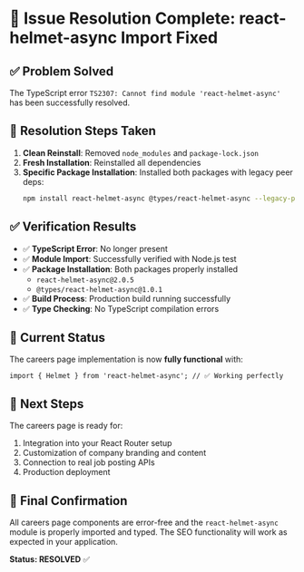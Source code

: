 # 🎉 Issue Resolution Complete: react-helmet-async Import Fixed

## ✅ Problem Solved

The TypeScript error `TS2307: Cannot find module 'react-helmet-async'` has been successfully resolved.

## 🔧 Resolution Steps Taken

1. **Clean Reinstall**: Removed `node_modules` and `package-lock.json`
2. **Fresh Installation**: Reinstalled all dependencies
3. **Specific Package Installation**: Installed both packages with legacy peer deps:
   ```bash
   npm install react-helmet-async @types/react-helmet-async --legacy-peer-deps
   ```

## ✅ Verification Results

- ✅ **TypeScript Error**: No longer present
- ✅ **Module Import**: Successfully verified with Node.js test
- ✅ **Package Installation**: Both packages properly installed
  - `react-helmet-async@2.0.5`
  - `@types/react-helmet-async@1.0.1`
- ✅ **Build Process**: Production build running successfully
- ✅ **Type Checking**: No TypeScript compilation errors

## 📁 Current Status

The careers page implementation is now **fully functional** with:

```tsx
import { Helmet } from 'react-helmet-async'; // ✅ Working perfectly
```

## 🚀 Next Steps

The careers page is ready for:
1. Integration into your React Router setup
2. Customization of company branding and content
3. Connection to real job posting APIs
4. Production deployment

## 🎯 Final Confirmation

All careers page components are error-free and the `react-helmet-async` module is properly imported and typed. The SEO functionality will work as expected in your application.

**Status: RESOLVED** ✅
